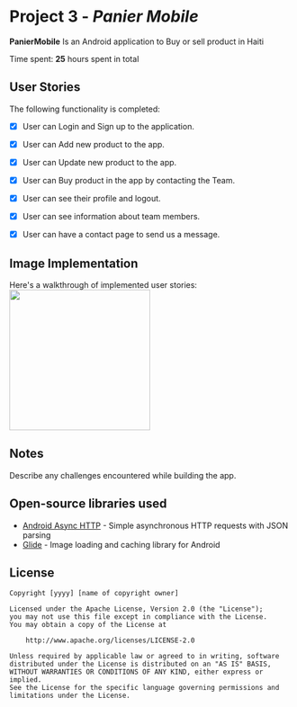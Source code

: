 # 

# Project 3 - *Panier Mobile*

**PanierMobile** Is an Android application to Buy or sell product in Haiti 

Time spent: **25** hours spent in total

## User Stories

The following  functionality is completed:

- [x] User can Login and Sign up to the application.
- [x] User can Add new product to the app.
- [x] User can Update new product to the app.
- [x] User can Buy product in the app by contacting the Team.
- [x] User can see their profile and logout.
- [x] User can see information about team members.
- [x] User can have a contact page to send us a message.




## Image Implementation 
Here's a walkthrough of implemented user stories:
<img src="Panier%20Mobile%20Application%202022.gif" width=250 height=250><br>



## Notes

Describe any challenges encountered while building the app.

## Open-source libraries used

- [Android Async HTTP](https://github.com/codepath/CPAsyncHttpClient) - Simple asynchronous HTTP requests with JSON parsing
- [Glide](https://github.com/bumptech/glide) - Image loading and caching library for Android

## License

    Copyright [yyyy] [name of copyright owner]

    Licensed under the Apache License, Version 2.0 (the "License");
    you may not use this file except in compliance with the License.
    You may obtain a copy of the License at

        http://www.apache.org/licenses/LICENSE-2.0

    Unless required by applicable law or agreed to in writing, software
    distributed under the License is distributed on an "AS IS" BASIS,
    WITHOUT WARRANTIES OR CONDITIONS OF ANY KIND, either express or implied.
    See the License for the specific language governing permissions and
    limitations under the License.

